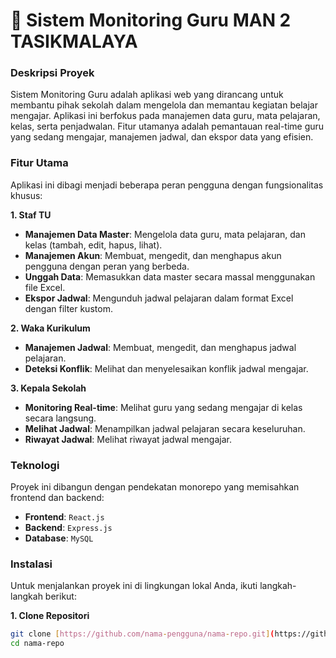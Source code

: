 # 🏫 Sistem Monitoring Guru MAN 2 TASIKMALAYA

### Deskripsi Proyek
Sistem Monitoring Guru adalah aplikasi web yang dirancang untuk membantu pihak sekolah dalam mengelola dan memantau kegiatan belajar mengajar. Aplikasi ini berfokus pada manajemen data guru, mata pelajaran, kelas, serta penjadwalan. Fitur utamanya adalah pemantauan real-time guru yang sedang mengajar, manajemen jadwal, dan ekspor data yang efisien.

### Fitur Utama

Aplikasi ini dibagi menjadi beberapa peran pengguna dengan fungsionalitas khusus:

**1. Staf TU**
* **Manajemen Data Master**: Mengelola data guru, mata pelajaran, dan kelas (tambah, edit, hapus, lihat).
* **Manajemen Akun**: Membuat, mengedit, dan menghapus akun pengguna dengan peran yang berbeda.
* **Unggah Data**: Memasukkan data master secara massal menggunakan file Excel.
* **Ekspor Jadwal**: Mengunduh jadwal pelajaran dalam format Excel dengan filter kustom.

**2. Waka Kurikulum**
* **Manajemen Jadwal**: Membuat, mengedit, dan menghapus jadwal pelajaran.
* **Deteksi Konflik**: Melihat dan menyelesaikan konflik jadwal mengajar.

**3. Kepala Sekolah**
* **Monitoring Real-time**: Melihat guru yang sedang mengajar di kelas secara langsung.
* **Melihat Jadwal**: Menampilkan jadwal pelajaran secara keseluruhan.
* **Riwayat Jadwal**: Melihat riwayat jadwal mengajar.

### Teknologi

Proyek ini dibangun dengan pendekatan monorepo yang memisahkan frontend dan backend:

-   **Frontend**: `React.js`
-   **Backend**: `Express.js`
-   **Database**: `MySQL`

### Instalasi

Untuk menjalankan proyek ini di lingkungan lokal Anda, ikuti langkah-langkah berikut:

**1. Clone Repositori**
```bash
git clone [https://github.com/nama-pengguna/nama-repo.git](https://github.com/nama-pengguna/nama-repo.git)
cd nama-repo